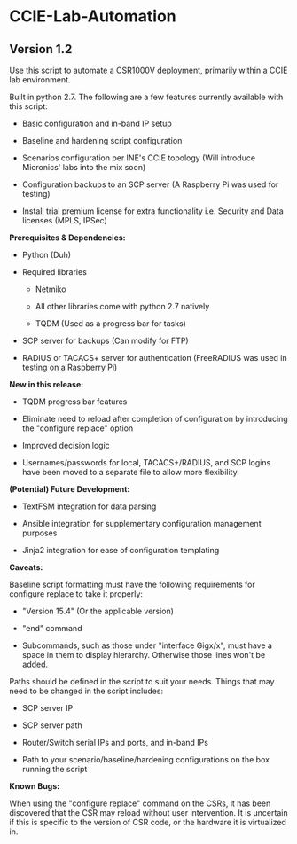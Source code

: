 # CCIE-Lab-Automation
## Version 1.2

Use this script to automate a CSR1000V deployment, primarily within a CCIE lab environment.

Built in python 2.7. The following are a few features currently available with this script:

- Basic configuration and in-band IP setup
   
- Baseline and hardening script configuration

- Scenarios configuration per INE's CCIE topology (Will introduce Micronics' labs into the mix soon)

- Configuration backups to an SCP server (A Raspberry Pi was used for testing)

- Install trial premium license for extra functionality i.e. Security and Data licenses (MPLS, IPSec)

**Prerequisites & Dependencies:**

* Python (Duh)

* Required libraries

  + Netmiko
	  
  + All other libraries come with python 2.7 natively
	   
  + TQDM (Used as a progress bar for tasks)

* SCP server for backups (Can modify for FTP)

* RADIUS or TACACS+ server for authentication (FreeRADIUS was used in testing on a Raspberry Pi)

**New in this release:**

- TQDM progress bar features
	
- Eliminate need to reload after completion of configuration by introducing the "configure replace" option
	
- Improved decision logic
	
- Usernames/passwords for local, TACACS+/RADIUS, and SCP logins have been moved to a separate file to allow more flexibility.

**(Potential) Future Development:**

- TextFSM integration for data parsing

- Ansible integration for supplementary configuration management purposes

- Jinja2 integration for ease of configuration templating
	
**Caveats:**

Baseline script formatting must have the following requirements for configure replace to take it properly:
	
- "Version 15.4" (Or the applicable version)
	
- "end" command
	
- Subcommands, such as those under "interface Gigx/x", must have a space in them to display hierarchy. Otherwise those lines
won't be added.

Paths should be defined in the script to suit your needs. Things that may need to be changed in the script includes:
	
- SCP server IP
	
- SCP server path
	
- Router/Switch serial IPs and ports, and in-band IPs
	
- Path to your scenario/baseline/hardening configurations on the box running the script

**Known Bugs:**

When using the "configure replace" command on the CSRs, it has been discovered that the CSR may reload without user intervention. It is uncertain if this is specific to the version of CSR code, or the hardware it is virtualized in.